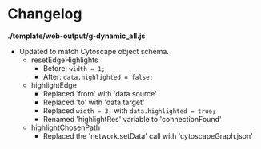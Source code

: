 # Changelog

**./template/web-output/g-dynamic_all.js**
* Updated to match Cytoscape object schema.
	* resetEdgeHighlights
		* Before: `width = 1;`
		* After: `data.highlighted = false;`
	* highlightEdge
		* Replaced 'from' with 'data.source'
		* Replaced 'to' with 'data.target'
		* Replaced `width = 3;` with `data.highlighted = true;`
		* Renamed 'highlightRes' variable to 'connectionFound'
	* highlightChosenPath
		* Replaced the 'network.setData' call with 'cytoscapeGraph.json'
